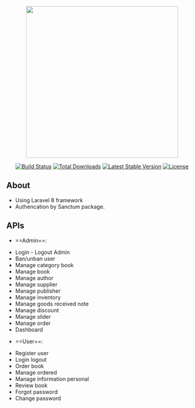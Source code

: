 <p align="center"><a href="https://laravel.com" target="_blank"><img src="https://raw.githubusercontent.com/laravel/art/master/logo-lockup/5%20SVG/2%20CMYK/1%20Full%20Color/laravel-logolockup-cmyk-red.svg" width="400"></a></p>

<p align="center">
<a href="https://travis-ci.org/laravel/framework"><img src="https://travis-ci.org/laravel/framework.svg" alt="Build Status"></a>
<a href="https://packagist.org/packages/laravel/framework"><img src="https://img.shields.io/packagist/dt/laravel/framework" alt="Total Downloads"></a>
<a href="https://packagist.org/packages/laravel/framework"><img src="https://img.shields.io/packagist/v/laravel/framework" alt="Latest Stable Version"></a>
<a href="https://packagist.org/packages/laravel/framework"><img src="https://img.shields.io/packagist/l/laravel/framework" alt="License"></a>
</p>

## About
 - Using Laravel 8 framework
 - Authencation by Sanctum package.
## APIs
 * ==Admin==:
 - Login - Logout Admin
 - Ban/unban user
 - Manage category book
 - Manage book
 - Manage author
 - Manage supplier
 - Manage publisher
 - Manage inventory
 - Manage goods received note
 - Manage discount
 - Manage slider
 - Manage order
 - Dashboard
 * ==User==:
 - Register user
 - Login logout
 - Order book
 - Manage ordered
 - Manage information personal
 - Review book
 - Forgot password
 - Change password



